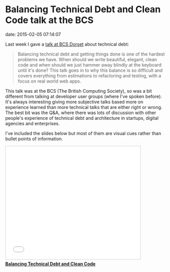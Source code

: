 # Balancing Technical Debt and Clean Code talk at the BCS

date:   2015-02-05 07:14:07

Last week I gave a [talk at BCS Dorset](http://www.dorset.bcs.org/events/base-balancing-technical-debt) about technical debt:

> Balancing technical debt and getting things done is one of the hardest problems we have. When should we write beautiful, elegant, clean code and when should we just hammer away blindly at the keyboard until it's done? This talk goes in to why this balance is so difficult and covers everything from estimations to refactoring and testing, with a focus on real world web apps.

This talk was at the BCS (The British Computing Society), so was a bit different from talking at developer user groups (where I've spoken before). It's always interesting giving more subjective talks based more on experience learned than more technical talks that are either right or wrong. The best bit was the Q&A, where there was lots of discussion with other people's experience of technical debt and architecture in startups, digital agencies and enterprises.

I've included the slides below but most of them are visual cues rather than bullet points of information.

<iframe src="//www.slideshare.net/slideshow/embed_code/44010632" width="425" height="355" frameborder="0" marginwidth="0" marginheight="0" scrolling="no" style="border:1px solid #CCC; border-width:1px; margin-bottom:5px; max-width: 100%;" allowfullscreen> </iframe> <div style="margin-bottom:5px"> <strong> <a href="//www.slideshare.net/dave1010uk/balancing-technical-debt-and-clean-code" title="Balancing Technical Debt and Clean Code" target="_blank">Balancing Technical Debt and Clean Code</a> </strong></div>
